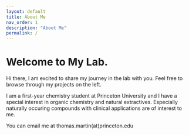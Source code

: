 ```yaml
---
layout: default
title: About Me
nav_order: 1
description: "About Me"
permalink: /
---
```


# Welcome to My Lab.

Hi there, I am excited to share my journey in the lab with you. Feel free to browse through my projects on the left.

I am a first-year chemistry student at Princeton University and I have a special interest in organic chemistry and natural extractives. Especially naturally occuring compounds with clinical applications are of interest to me.

You can email me at thomas.martin(at)princeton.edu
